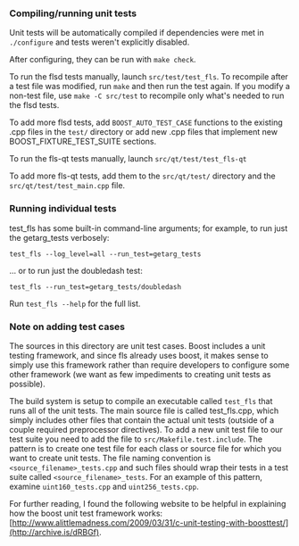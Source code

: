 ### Compiling/running unit tests

Unit tests will be automatically compiled if dependencies were met in `./configure`
and tests weren't explicitly disabled.

After configuring, they can be run with `make check`.

To run the flsd tests manually, launch `src/test/test_fls`. To recompile
after a test file was modified, run `make` and then run the test again. If you
modify a non-test file, use `make -C src/test` to recompile only what's needed
to run the flsd tests.

To add more flsd tests, add `BOOST_AUTO_TEST_CASE` functions to the existing
.cpp files in the `test/` directory or add new .cpp files that
implement new BOOST_FIXTURE_TEST_SUITE sections.

To run the fls-qt tests manually, launch `src/qt/test/test_fls-qt`

To add more fls-qt tests, add them to the `src/qt/test/` directory and
the `src/qt/test/test_main.cpp` file.

### Running individual tests

test_fls has some built-in command-line arguments; for
example, to run just the getarg_tests verbosely:

    test_fls --log_level=all --run_test=getarg_tests

... or to run just the doubledash test:

    test_fls --run_test=getarg_tests/doubledash

Run `test_fls --help` for the full list.

### Note on adding test cases

The sources in this directory are unit test cases.  Boost includes a
unit testing framework, and since fls already uses boost, it makes
sense to simply use this framework rather than require developers to
configure some other framework (we want as few impediments to creating
unit tests as possible).

The build system is setup to compile an executable called `test_fls`
that runs all of the unit tests.  The main source file is called
test_fls.cpp, which simply includes other files that contain the
actual unit tests (outside of a couple required preprocessor
directives). To add a new unit test file to our test suite you need
to add the file to `src/Makefile.test.include`. The pattern is to
create one test file for each class or source file for which you want
to create unit tests.  The file naming convention is
`<source_filename>_tests.cpp` and such files should wrap their tests
in a test suite called `<source_filename>_tests`.  For an example of
this pattern, examine `uint160_tests.cpp` and `uint256_tests.cpp`.

For further reading, I found the following website to be helpful in
explaining how the boost unit test framework works:
[http://www.alittlemadness.com/2009/03/31/c-unit-testing-with-boosttest/](http://archive.is/dRBGf).
